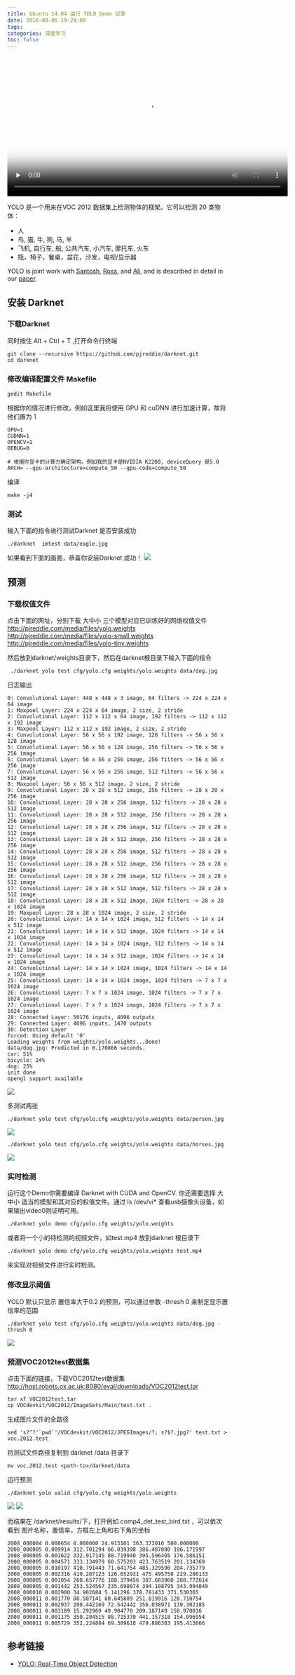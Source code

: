 ```yaml
---
title: Ubuntu 14.04 运行 YOLO Demo 记录
date: 2016-08-06 19:24:00
tags:
categories: 深度学习
toc: false
---
```

<video src="https://github.com/mindcont/mindcont.github.io/raw/master//video/YOLO_Watches_Nature_Part_2.mp4" controls="controls" width="640px" heigt="480px" preload="none" poster="/images/research/object-detection/Yolo/YOLO_Watches_Nature_Part_2.png"></video>

YOLO 是一个用来在VOC 2012 数据集上检测物体的框架。它可以检测 20 类物体：
<!--more-->
* 人
* 鸟, 猫, 牛, 狗, 马, 羊
* 飞机, 自行车, 船, 公共汽车, 小汽车, 摩托车, 火车
* 瓶，椅子，餐桌，盆花，沙发，电视/显示器

YOLO is joint work with [Santosh](http://homes.cs.washington.edu/~santosh/), [Ross](http://www.cs.berkeley.edu/~rbg/), and [Ali](http://homes.cs.washington.edu/~ali/), and is described in detail in our [paper](http://arxiv.org/abs/1506.02640).



## 安装 Darknet  

### 下载Darknet
同时按住 Alt + Ctrl + T ,打开命令行终端
```
git clone --recursive https://github.com/pjreddie/darknet.git
cd darknet
```
### 修改编译配置文件 Makefile
```
gedit Makefile
```
根据你的情况进行修改，例如这里我将使用 GPU 和 cuDNN 进行加速计算，故将他们置为 1
```
GPU=1
CUDNN=1
OPENCV=1
DEBUG=0

# 根据你显卡的计算力确定架构。例如我的显卡是NVIDIA K2200, deviceQuery 是5.0  
ARCH= --gpu-architecture=compute_50 --gpu-code=compute_50
```
编译
```
make -j4
```
### 测试
输入下面的指令进行测试Darknet 是否安装成功
```
./darknet  imtest data/eagle.jpg
```
如果看到下面的画面，恭喜你安装Darknet 成功！
![](/images/research/object-detection/Yolo/darknet_test.jpg)

## 预测
### 下载权值文件

点击下面的网址，分别下载 大中小 三个模型对应已训练好的网络权值文件
http://pjreddie.com/media/files/yolo.weights
http://pjreddie.com/media/files/yolo-small.weights
http://pjreddie.com/media/files/yolo-tiny.weights

然后放到darknet/weights目录下，然后在darknet根目录下输入下面的指令

```
 ./darknet yolo test cfg/yolo.cfg weights/yolo.weights data/dog.jpg
```
日志输出
```
0: Convolutional Layer: 448 x 448 x 3 image, 64 filters -> 224 x 224 x 64 image
1: Maxpool Layer: 224 x 224 x 64 image, 2 size, 2 stride
2: Convolutional Layer: 112 x 112 x 64 image, 192 filters -> 112 x 112 x 192 image
3: Maxpool Layer: 112 x 112 x 192 image, 2 size, 2 stride
4: Convolutional Layer: 56 x 56 x 192 image, 128 filters -> 56 x 56 x 128 image
5: Convolutional Layer: 56 x 56 x 128 image, 256 filters -> 56 x 56 x 256 image
6: Convolutional Layer: 56 x 56 x 256 image, 256 filters -> 56 x 56 x 256 image
7: Convolutional Layer: 56 x 56 x 256 image, 512 filters -> 56 x 56 x 512 image
8: Maxpool Layer: 56 x 56 x 512 image, 2 size, 2 stride
9: Convolutional Layer: 28 x 28 x 512 image, 256 filters -> 28 x 28 x 256 image
10: Convolutional Layer: 28 x 28 x 256 image, 512 filters -> 28 x 28 x 512 image
11: Convolutional Layer: 28 x 28 x 512 image, 256 filters -> 28 x 28 x 256 image
12: Convolutional Layer: 28 x 28 x 256 image, 512 filters -> 28 x 28 x 512 image
13: Convolutional Layer: 28 x 28 x 512 image, 256 filters -> 28 x 28 x 256 image
14: Convolutional Layer: 28 x 28 x 256 image, 512 filters -> 28 x 28 x 512 image
15: Convolutional Layer: 28 x 28 x 512 image, 256 filters -> 28 x 28 x 256 image
16: Convolutional Layer: 28 x 28 x 256 image, 512 filters -> 28 x 28 x 512 image
17: Convolutional Layer: 28 x 28 x 512 image, 512 filters -> 28 x 28 x 512 image
18: Convolutional Layer: 28 x 28 x 512 image, 1024 filters -> 28 x 28 x 1024 image
19: Maxpool Layer: 28 x 28 x 1024 image, 2 size, 2 stride
20: Convolutional Layer: 14 x 14 x 1024 image, 512 filters -> 14 x 14 x 512 image
21: Convolutional Layer: 14 x 14 x 512 image, 1024 filters -> 14 x 14 x 1024 image
22: Convolutional Layer: 14 x 14 x 1024 image, 512 filters -> 14 x 14 x 512 image
23: Convolutional Layer: 14 x 14 x 512 image, 1024 filters -> 14 x 14 x 1024 image
24: Convolutional Layer: 14 x 14 x 1024 image, 1024 filters -> 14 x 14 x 1024 image
25: Convolutional Layer: 14 x 14 x 1024 image, 1024 filters -> 7 x 7 x 1024 image
26: Convolutional Layer: 7 x 7 x 1024 image, 1024 filters -> 7 x 7 x 1024 image
27: Convolutional Layer: 7 x 7 x 1024 image, 1024 filters -> 7 x 7 x 1024 image
28: Connected Layer: 50176 inputs, 4096 outputs
29: Connected Layer: 4096 inputs, 1470 outputs
30: Detection Layer
forced: Using default '0'
Loading weights from weights/yolo.weights...Done!
data/dog.jpg: Predicted in 0.170866 seconds.
car: 51%
bicycle: 24%
dog: 25%
init done
opengl support available
```
![](/images/research/object-detection/Yolo/YOLO_predictions_out.jpg)

多测试两张
```
./darknet yolo test cfg/yolo.cfg weights/yolo.weights data/person.jpg
```

![](/images/research/object-detection/Yolo/YOLO_person_prediction_out.jpg)

```
./darknet yolo test cfg/yolo.cfg weights/yolo.weights data/horses.jpg
```

![](/images/research/object-detection/Yolo/YOLO_horses_prediction_out.jpg)

### 实时检测
运行这个Demo你需要编译 Darknet with CUDA and OpenCV. 你还需要选择 大中小 适当的模型和其对应的权值文件。通过 ls /dev/vi* 查看usb摄像头设备，如果输出video0则证明可用。

```
./darknet yolo demo cfg/yolo.cfg weights/yolo.weights
```
或者将一个小的待检测的视频文件，如test.mp4 放到darknet 根目录下
```
./darknet yolo demo cfg/yolo.cfg weights/yolo.weights test.mp4
```
来实现对视频文件进行实时检测。

### 修改显示阈值
YOLO 默认只显示 置信率大于0.2 的预测，可以通过参数 -thresh 0 来制定显示置信率的范围
```
./darknet yolo test cfg/yolo.cfg weights/yolo.weights data/dog.jpg -thresh 0
```
![](/images/research/object-detection/Yolo/Screen_Shot_2015-08-14_at_11.42.02_AM.png)

### 预测VOC2012test数据集

点击下面的链接，下载VOC2012test数据集
http://host.robots.ox.ac.uk:8080/eval/downloads/VOC2012test.tar
```
tar xf VOC2012test.tar
cp VOCdevkit/VOC2012/ImageSets/Main/test.txt .
```
生成图片文件的全路径
```
sed 's?^?'`pwd`'/VOCdevkit/VOC2012/JPEGImages/?; s?$?.jpg?' test.txt > voc.2012.test
```
将测试文件路径复制到 darknet /data 目录下
```
mv voc.2012.test <path-to>/darknet/data
```

运行预测
```
./darknet yolo valid cfg/yolo.cfg weights/yolo.weights
```
![](/images/research/object-detection/Yolo/Yolo_vaild.jpg)
![](/images/research/object-detection/Yolo/Yolo_valid_finish.jpg)

而结果在 /darknet/results/下，打开例如 comp4_det_test_bird.txt ，可以依次看到 图片名称，置信率，方框左上角和右下角的坐标
```
2008_000004 0.008654 0.000000 24.913101 363.373016 500.000000
2008_000005 0.009914 312.701294 66.039398 386.487000 196.171997
2008_000005 0.001622 332.917145 88.719940 395.596405 176.586151
2008_000005 0.004571 333.134979 60.575203 423.763519 201.134369
2008_000005 0.010197 410.791443 71.641754 485.329590 204.735779
2008_000005 0.002316 419.207123 126.652931 475.495758 229.286133
2008_000005 0.001054 268.657776 188.379456 387.683960 288.772614
2008_000005 0.001442 253.524567 235.698074 394.108795 343.994049
2008_000010 0.002900 34.902084 5.141296 378.781433 371.530365
2008_000011 0.001770 88.507141 60.645809 251.819916 128.710754
2008_000011 0.002937 208.442169 72.542442 356.038971 139.302185
2008_000011 0.003189 15.292969 49.904770 209.187149 158.970016
2008_000011 0.001175 350.284515 88.715370 441.157318 154.096954
2008_000011 0.005729 352.224884 69.389618 479.886383 195.413666
```
## 参考链接

* [YOLO: Real-Time Object Detection](http://pjreddie.com/darknet/yolo/)
